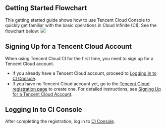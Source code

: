 ## Getting Started Flowchart
This getting started guide shows how to use Tencent Cloud Console to quickly get familiar with the basic operations in Cloud Infinite (CI). See the flowchart below:
![](https://main.qcloudimg.com/raw/36e06739157d24cac028e9df0ee90300.png)
## Signing Up for a Tencent Cloud Account
When using Tencent Cloud CI for the first time, you need to sign up for a Tencent Cloud account.
- If you already have a Tencent Cloud account, proceed to [Logging in to CI Console](https://console.cloud.tencent.com/ci).
- If you have no Tencent Cloud account yet, go to the [Tencent Cloud registration page](https://intl.cloud.tencent.com/register) to create one. For detailed instructions, see [Signing Up for a Tencent Cloud Account](https://intl.cloud.tencent.com/document/product/378/17985).

## Logging In to CI Console
After completing the registration, log in to [CI Console](https://console.cloud.tencent.com/ci).